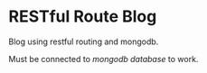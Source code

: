 # RESTful Route Blog

Blog using restful routing and mongodb.

Must be connected to *mongodb database* to work.
